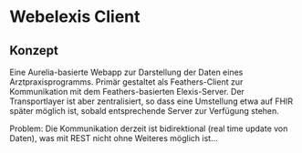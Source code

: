 # Webelexis Client

## Konzept

Eine Aurelia-basierte Webapp zur Darstellung der Daten eines Arztpraxisprogramms. Primär gestaltet als Feathers-Client zur Kommunikation mit dem Feathers-basierten Elexis-Server. Der Transportlayer ist aber zentralisiert, so dass eine Umstellung etwa auf FHIR später möglich ist, sobald entsprechende Server zur Verfügung stehen.

Problem: Die Kommunikation derzeit ist bidirektional (real time update von Daten), was mit REST nicht ohne Weiteres möglich ist...

